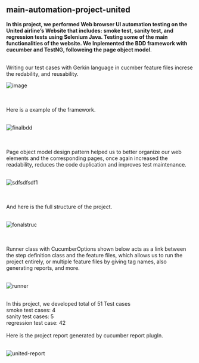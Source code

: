 ﻿## main-automation-project-united
 **In this project, we performed Web browser UI automation testing on the United airline’s Website that includes: smoke test, sanity test, and regression tests using Selenium Java. Testing some of the main functionalities of the website. We Inplemented the BDD framework with cucumber and TestNG, followeing the page object model**.
 <br />
 <br />
 

Writing our test cases with Gerkin language in cucmber feature files increse the redability, and reusability.<br />

 ![image](https://user-images.githubusercontent.com/40803114/145426205-a94e3383-fde0-41fb-9f1f-be7f8f7a009c.png) 
 
<br />
<br />
Here is a example of the framework.<br />
<br />

 ![finalbdd](https://user-images.githubusercontent.com/40803114/145869803-bab56cf3-a4c4-402f-955d-a792c85491aa.PNG)
 
<br />
<br /> 
Page object model design pattern helped us to better organize our web elements and the corresponding pages, once again increased the readability, reduces the code duplication and improves test maintenance.<br />
<br />

 ![sdfsdfsdf1](https://user-images.githubusercontent.com/40803114/145866782-877e3719-b248-4216-8020-8d3b4be6e387.png)

<br />
<br />
And here is the full structure of the project.<br />
<br />

 ![fonalstruc](https://user-images.githubusercontent.com/40803114/145869822-ac96e135-5335-4a93-9321-fb7739039af9.PNG)
 


<br />
<br />
Runner class with CucumberOptions shown below acts as a link between the step definition class and the feature files, which allows us to run the project entirely, or multiple feature files by giving tag names, also generating reports, and more.<br />
<br />

 ![runner](https://user-images.githubusercontent.com/40803114/145430515-6fefc76a-0239-4ffa-aca8-b31866de6953.PNG)



<br />
In this project, we developed total of 51 Test cases<br />
smoke test cases: 4<br />
sanity test cases: 5<br />
regression test case: 42<br />
<br />
Here is the project report generated by cucumber report plugIn.<br />
<br />

 ![united-report](https://user-images.githubusercontent.com/40803114/145447601-75fa3d34-4610-40e1-bf9b-59456c6f64d2.PNG)
 




 
